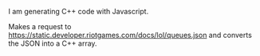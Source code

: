 I am generating C++ code with Javascript.

Makes a request to https://static.developer.riotgames.com/docs/lol/queues.json
and converts the JSON into a C++ array.
